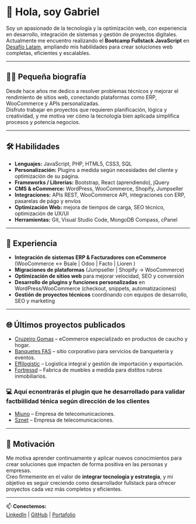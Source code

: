 # 👋 Hola, soy Gabriel

Soy un apasionado de la tecnología y la optimización web, con experiencia en desarrollo, integración de sistemas y gestión de proyectos digitales. Actualmente me encuentro realizando el **Bootcamp Fullstack JavaScript** en [Desafío Latam](https://desafiolatam.com/), ampliando mis habilidades para crear soluciones web completas, eficientes y escalables.

---

## 🧑‍💻 Pequeña biografía
Desde hace años me dedico a resolver problemas técnicos y mejorar el rendimiento de sitios web, conectando plataformas como ERP, WooCommerce y APIs personalizadas.  
Disfruto trabajar en proyectos que requieren planificación, lógica y creatividad, y me motiva ver cómo la tecnología bien aplicada simplifica procesos y potencia negocios.

---

## 🛠 Habilidades
- **Lenguajes:** JavaScript, PHP, HTML5, CSS3, SQL
- **Personalización:** Plugins a medida según necesidades del cliente y optimización de su página.
- **Frameworks / Librerías:** Bootstrap, React (aprendiendo), jQuery
- **CMS & eCommerce:** WordPress, WooCommerce, Shopify, Jumpseller
- **Integraciones:** APIs REST, WooCommerce API, integraciones con ERP, pasarelas de págo y envíos
- **Optimización Web:** mejora de tiempos de carga, SEO técnico, optimización de UX/UI
- **Herramientas:** Git, Visual Studio Code, MongoDB Compass, cPanel

---

## 💼 Experiencia
- **Integración de sistemas ERP & Facturadores con eCommerce** (WooCommerce ↔ Bsale | Odoo | Facto | Lioren )  
- **Migraciones de plataformas** (Jumpseller | Shopify → WooCommerce)
- **Optimización de sitios web** para mejorar velocidad, SEO y conversión  
- **Desarrollo de plugins y funciones personalizadas** en WordPress/WooCommerce (checkout, snippets, automatizaciones) 
- **Gestión de proyectos técnicos** coordinando con equipos de desarrollo, SEO y marketing  

---

## 🌐 Últimos proyectos publicados
- [Cruzeiro Gomas](https://cruzeirogomas.cl) – eCommerce especializado en productos de caucho y hogar.
- [Banquetes FAS](https://banquetesfas.cl) – sitio corporativo para servicios de banquetería y eventos.
- [Effilogistic](https://effilogistic.cl) – Logistica integral y gestión de importación y exportación.
- [Fortressd](https://Fortressd.cl) – Fabrica de muebles a medida para distitos rubros inmobiliarios.

### 💻 Aquí ecnontrarás el plugin que he desarrollado para validar factbiilidad ténica según dirección de los clientes 
- [Miuno](https://miuno.cl) – Empresa de telecomunicaciones.
- [Sznet](https://sznet.cl) – Empresa de telecomunicaciones.

---

## 🚀 Motivación
Me motiva aprender continuamente y aplicar nuevos conocimientos para crear soluciones que impacten de forma positiva en las personas y empresas.  
Creo firmemente en el valor de **integrar tecnología y estrategia**, y mi objetivo es seguir creciendo como desarrollador fullstack para ofrecer proyectos cada vez más completos y eficientes.

---

📫 **Conectemos:**  
[LinkedIn](https://www.linkedin.com/in/gabriel-jofr%C3%A9-705201148/) | [GitHub](https://github.com/Gannoko) | [Portafolio](https://recreadigital.cl)

